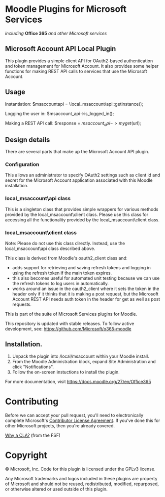 # Moodle Plugins for Microsoft Services
*including* **Office 365** *and other Microsoft services*

## Microsoft Account API Local Plugin

This plugin provides a simple client API for OAuth2-based authentication and token management for Microsoft Account. It also provides some helper functions for making REST API calls to services that use the Microsoft Account.

Usage
-----

Instantiation:
    $msaccountapi = \local_msaccount\api::getinstance();

Logging the user in:
        $msaccount_api->is_logged_in();

Making a REST API call:
        $response = $msaccount_api->myget($url);


Design details
--------------

There are several parts that make up the Microsoft Account API plugin.

### Configuration
This allows an administrator to specify OAuth2 settings such as client id and secret for the Microsoft Account application associated with this Moodle installation.

### local_msaccount\api class
This is a singleton class that provides simple wrappers for various methods provided by the local_msaccount\client class. Please use this class for accessing all the functionality provided by the local_msaccount\client class.

### local_msaccount\client class
Note: Please do not use this class directly. Instead, use the local_msaccount\api class described above.

This class is derived from Moodle's oauth2_client class and:
- adds support for retrieving and saving refresh tokens and logging in using the refresh token if the main token expires.
- this also becomes useful for automated unit testing because we can use the refresh tokens to log users in automatically.
- works around an issue in the oauth2_client where it sets the token in the header only if it thinks that it is making a post request, but the Microsoft Account REST API needs auth token in the header for get as well as post requests.


This is part of the suite of Microsoft Services plugins for Moodle.

This repository is updated with stable releases. To follow active development, see: https://github.com/Microsoft/o365-moodle

## Installation.

1. Unpack the plugin into /local/msaccount within your Moodle install.
2. From the Moodle Administration block, expand Site Administration and click "Notifications".
3. Follow the on-screen instuctions to install the plugin.

For more documentation, visit https://docs.moodle.org/27/en/Office365

# Contributing

Before we can accept your pull request, you'll need to electronically complete Microsoft's [Contributor License Agreement](https://cla.microsoft.com/). If you've done this for other Microsoft projects, then you're already covered.

[Why a CLA?](https://www.gnu.org/licenses/why-assign.html) (from the FSF)

# Copyright

&copy; Microsoft, Inc.  Code for this plugin is licensed under the GPLv3 license.

Any Microsoft trademarks and logos included in these plugins are property of Microsoft and should not be reused, redistributed, modified, repurposed, or otherwise altered or used outside of this plugin.
